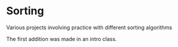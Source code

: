 # Sorting
Various projects involving practice with different sorting algorithms

The first addition was made in an intro class.
